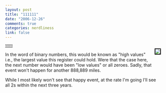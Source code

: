 ```yaml
--- 
layout: post
title: "111111"
date: "2006-12-26"
comments: true
categories: nerdliness
link: false
---
```


<p style="float: right; margin-left: 10px; margin-bottom: 10px"> <a href="http://www.flickr.com/photos/zanshin/334220121/" title="photo sharing"><img src="http://farm1.static.flickr.com/128/334220121_bd3f63e8eb_m.jpg" style="border: 2px solid #000000" /></a></p>
<span style="font-size: 0.7em; margin-top: 0px">
<a href="http://www.flickr.com/photos/zanshin/334220121/">111111</a></span>

In the word of binary numbers, this would be known as "high values" i.e., the largest value this register could hold. Were that the case here, the next number would have been "low values" or all zeroes. Sadly, that event won't happen for another 888,889 miles.

While I most likely won't see that happy event, at the rate I'm going I'll see all 2s within the next three years.

<br clear="all" />
